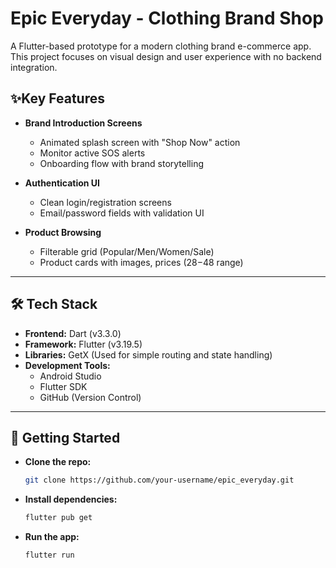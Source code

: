 # Epic Everyday - Clothing Brand Shop

A Flutter-based prototype for a modern clothing brand e-commerce app. This project focuses on visual design and user experience with no backend integration.

## ✨Key Features

- **Brand Introduction Screens**  
  - Animated splash screen with "Shop Now" action
  - Monitor active SOS alerts
  - Onboarding flow with brand storytelling

- **Authentication UI**  
  - Clean login/registration screens
  - Email/password fields with validation UI
 
- **Product Browsing**  
  - Filterable grid (Popular/Men/Women/Sale) 
  - Product cards with images, prices ($28-$48 range)

---
 
## 🛠 Tech Stack  

- **Frontend:** Dart (v3.3.0)  
- **Framework:** Flutter (v3.19.5)
- **Libraries:** GetX (Used for simple routing and state handling)  
- **Development Tools:**  
  - Android Studio  
  - Flutter SDK  
  - GitHub (Version Control)  

---

## 🚀 Getting Started

- **Clone the repo:**
  ```bash
  git clone https://github.com/your-username/epic_everyday.git

- **Install dependencies:**
  ```bash
  flutter pub get

- **Run the app:**
  ```bash
  flutter run
